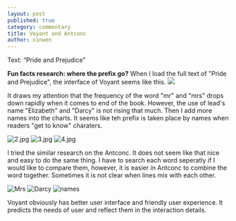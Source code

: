 ```yaml
---
layout: post
published: true
category: commentary
title: Voyant and Antconc
author: xinwen
---
```

Text: “Pride and Prejudice”

**Fun facts research: where the prefix go?**
When I load the full text of "Pride and Prejudice", the interface of Voyant seems like this.
![]({{site.baseurl}}/assets/Jietu20170425-225730%402x.jpg)

It draws my attention that the frequency of the word "mr" and "mrs" drops down rapidly when it comes to end of the book. However, the use of lead's name "Elizabeth" and "Darcy" is not rising that much. Then I add more names into the charts. It seems like teh prefix is taken place by names when readers "get to know" charaters.

![2.jpg]({{site.baseurl}}/assets/2.jpg)
![3.jpg]({{site.baseurl}}/assets/3.jpg)
![4.jpg]({{site.baseurl}}/assets/4.jpg)


I tried the similar research on the Antconc. It does not seem like that nice and easy to do the same thing. I have to search each word seperatly if I would like to compare them, however, it is easier in Antconc to combine the word together. Sometimes it is not clear when lines mix with each other.

![Mrs]({{site.baseurl}}/assets/QQ截图20170425235249.png)
![Darcy]({{site.baseurl}}/assets/QQ截图20170425235229.png)
![names]({{site.baseurl}}/assets/QQ截图20170425235140.png)



Voyant obviously has better user interface and friendly user experience. It predicts the needs of user and reflect them in the interaction details.
